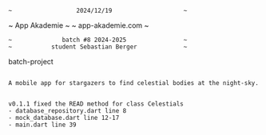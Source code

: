 ~~~~~~~~~~~~~~~~~~~~~~~~~~~~~~~~~~~~~~~~~~~~~~~~~~
~                  2024/12/19                    ~
~~~~~~~~~~~~~~~~~~~~~~~~~~~~~~~~~~~~~~~~~~~~~~~~~~
~                 App Akademie                   ~
~               app-akademie.com                 ~
~~~~~~~~~~~~~~~~~~~~~~~~~~~~~~~~~~~~~~~~~~~~~~~~~~
~              batch #8 2024-2025                ~
~           student Sebastian Berger             ~
~~~~~~~~~~~~~~~~~~~~~~~~~~~~~~~~~~~~~~~~~~~~~~~~~~

batch-project

~~~ Astro-Almanach ~~~

A mobile app for stargazers to find celestial bodies at the night-sky.


v0.1.1 fixed the READ method for class Celestials
- database_repository.dart line 8
- mock_database.dart line 12-17
- main.dart line 39

